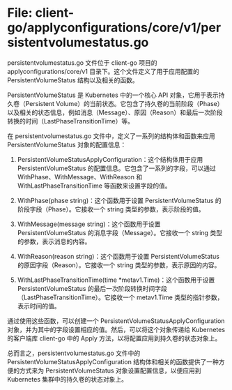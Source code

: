 # File: client-go/applyconfigurations/core/v1/persistentvolumestatus.go

persistentvolumestatus.go 文件位于 client-go 项目的 applyconfigurations/core/v1 目录下。这个文件定义了用于应用配置的 PersistentVolumeStatus 结构以及相关的函数。

PersistentVolumeStatus 是 Kubernetes 中的一个核心 API 对象，它用于表示持久卷（Persistent Volume）的当前状态。它包含了持久卷的当前阶段（Phase）以及相关的状态信息，例如消息（Message）、原因（Reason）和最后一次阶段转换的时间（LastPhaseTransitionTime）等。

在 persistentvolumestatus.go 文件中，定义了一系列的结构体和函数来应用 PersistentVolumeStatus 对象的配置信息：

1. PersistentVolumeStatusApplyConfiguration：这个结构体用于应用 PersistentVolumeStatus 的配置信息。它包含了一系列的字段，可以通过 WithPhase、WithMessage、WithReason 和 WithLastPhaseTransitionTime 等函数来设置字段的值。

2. WithPhase(phase string)：这个函数用于设置 PersistentVolumeStatus 的阶段字段（Phase）。它接收一个 string 类型的参数，表示阶段的值。

3. WithMessage(message string)：这个函数用于设置 PersistentVolumeStatus 的消息字段（Message）。它接收一个 string 类型的参数，表示消息的内容。

4. WithReason(reason string)：这个函数用于设置 PersistentVolumeStatus 的原因字段（Reason）。它接收一个 string 类型的参数，表示原因的内容。

5. WithLastPhaseTransitionTime(time *metav1.Time)：这个函数用于设置 PersistentVolumeStatus 的最后一次阶段转换时间字段（LastPhaseTransitionTime）。它接收一个 metav1.Time 类型的指针参数，表示时间的值。

通过使用这些函数，可以创建一个 PersistentVolumeStatusApplyConfiguration 对象，并为其中的字段设置相应的值。然后，可以将这个对象传递给 Kubernetes 的客户端库 client-go 中的 Apply 方法，以将配置应用到持久卷的状态对象上。

总而言之，persistentvolumestatus.go 文件中的 PersistentVolumeStatusApplyConfiguration 结构体和相关的函数提供了一种方便的方式来为 PersistentVolumeStatus 对象设置配置信息，以便应用到 Kubernetes 集群中的持久卷的状态对象上。

